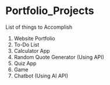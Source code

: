# Portfolio_Projects

List of things to Accomplish
1. Website Portfolio
2. To-Do List
3. Calculator App
4. Random Quote Generator (Using API)
5. Quiz App
6. Game
7. Chatbot (Using AI API)
